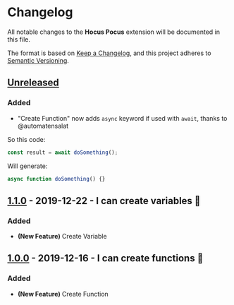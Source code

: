 # Changelog

All notable changes to the **Hocus Pocus** extension will be documented in this file.

The format is based on [Keep a Changelog](https://keepachangelog.com/en/1.0.0/),
and this project adheres to [Semantic Versioning](https://semver.org/spec/v2.0.0.html).

## [Unreleased]

### Added

- "Create Function" now adds `async` keyword if used with `await`, thanks to @automatensalat

So this code:

```js
const result = await doSomething();
```

Will generate:

```js
async function doSomething() {}
```

## [1.1.0] - 2019-12-22 - I can create variables 🔮

### Added

- **(New Feature)** Create Variable

## [1.0.0] - 2019-12-16 - I can create functions 🔮

### Added

- **(New Feature)** Create Function

<!-- Links -->

[unreleased]: https://github.com/nicoespeon/hocus-pocus/compare/1.1.0...HEAD
[1.1.0]: https://github.com/nicoespeon/hocus-pocus/compare/1.0.0...1.1.0
[1.0.0]: https://github.com/nicoespeon/hocus-pocus/compare/5b3d351042d09ea26486598158069bce37b474b7...1.0.0
